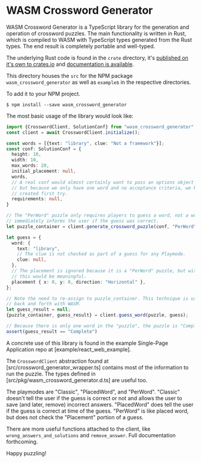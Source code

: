 # WASM Crossword Generator
WASM Crossword Generator is a TypeScript library for the generation and operation of crossword puzzles. The main functionality is written in Rust, which is compiled to WASM with TypeScript types generated from the Rust types. The end result is completely portable and well-typed.


The underlying Rust code is found in the `crate` directory, it's [published on it's own to crates.io](https://crates.io/crates/wasm_crossword_generator) and [documentation is available](https://docs.rs/wasm_crossword_generator/latest/wasm_crossword_generator/).

This directory houses the `src` for the NPM package `wasm_crossword_generator` as well as `example`s in the respective directories.

To add it to your NPM project.
```
$ npm install --save wasm_crossword_generator
```

The most basic usage of the library would look like:
```typescript
import {CrosswordClient, SolutionConf} from "wasm_crossword_generator";
const client = await CrosswordClient.initialize();

const words = [{text: "library", clue: "Not a framework"}];
const conf: SolutionConf = {
  height: 10,
  width: 10,
  max_words: 20,
  initial_placement: null,
  words,
  // A real conf would almost certainly want to pass an options object here to enable retries,
  // but because we only have one word and no acceptance criteria, we know that the puzzle will be
  // created first try.
  requirements: null,
}

// The "PerWord" puzzle only requires players to guess a word, not a word and a placement. It also
// immediately informs the user if the guess was correct.
let puzzle_container = client.generate_crossword_puzzle(conf, "PerWord");

let guess = {
  word: {
    text: "library",
	// The clue is not checked as part of a guess for any Playmode.
	clue: null,
  },
  // The placement is ignored because it is a "PerWord" puzzle, but with other Playmodes
  // this would be meaningful.
  placement { x: 0, y: 0, direction: "Horizontal" },
};

// Note the need to re-assign to puzzle_container. This technique is used to pass ownership
// back and forth with WASM.
let guess_result = null;
{puzzle_container, guess_result} = client.guess_word(puzzle, guess);

// Because there is only one word in the "puzzle", the puzzle is "Complete" after one guess.
assert(guess_result == "Complete")
```

A concrete use of this library is found in the example Single-Page Application repo at [example/react_web_example].

The `CrosswordClient` abstraction found at [src/crossword_generator_wrapper.ts] contains most of the information to run the puzzle. The types defined in [src/pkg/wasm_crossword_generator.d.ts] are useful too.

The playmodes are "Classic", "PlacedWord", and "PerWord". "Classic" doesn't tell the user if the guess is correct or not and allows the user to save (and later, remove) incorrect answers. "PlacedWord" does tell the user if the guess is correct at time of the guess. "PerWord" is like placed word, but does not check the "Placement" portion of a guess.

There are more useful functions attached to the client, like `wrong_answers_and_solutions` and `remove_answer`. Full documentation forthcoming.

Happy puzzling!
